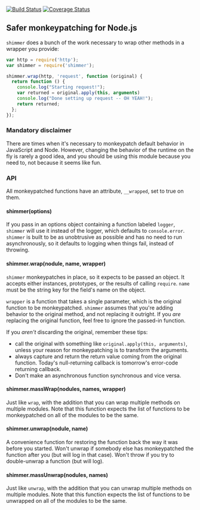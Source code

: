 [![Build Status](https://travis-ci.org/othiym23/shimmer.svg)](https://travis-ci.org/othiym23/shimmer)
[![Coverage Status](https://coveralls.io/repos/othiym23/shimmer/badge.svg?branch=master)](https://coveralls.io/r/othiym23/shimmer?branch=master)

## Safer monkeypatching for Node.js

`shimmer` does a bunch of the work necessary to wrap other methods in
a wrapper you provide:

```javascript
var http = require('http');
var shimmer = require('shimmer');

shimmer.wrap(http, 'request', function (original) {
  return function () {
    console.log("Starting request!");
    var returned = original.apply(this, arguments)
    console.log("Done setting up request -- OH YEAH!");
    return returned;
  };
});
```

### Mandatory disclaimer

There are times when it's necessary to monkeypatch default behavior in
JavaScript and Node. However, changing the behavior of the runtime on the fly
is rarely a good idea, and you should be using this module because you need to,
not because it seems like fun.

### API

All monkeypatched functions have an attribute, `__wrapped`, set to true on
them.

#### shimmer(options)

If you pass in an options object containing a function labeled `logger`,
`shimmer` will use it instead of the logger, which defaults to `console.error`.
`shimmer` is built to be as unobtrusive as possible and has no need to run
asynchronously, so it defaults to logging when things fail, instead of
throwing.

#### shimmer.wrap(nodule, name, wrapper)

`shimmer` monkeypatches in place, so it expects to be passed an object.
It accepts either instances, prototypes, or the results of calling
`require`. `name` must be the string key for the field's name on the
object.

`wrapper` is a function that takes a single parameter, which is the original
function to be monkeypatched. `shimmer` assumes that you're adding behavior
to the original method, and not replacing it outright. If you *are* replacing
the original function, feel free to ignore the passed-in function.

If you *aren't* discarding the original, remember these tips:

* call the original with something like `original.apply(this, arguments)`,
  unless your reason for monkeypatching is to transform the arguments.
* always capture and return the return value coming from the original function.
  Today's null-returning callback is tomorrow's error-code returning callback.
* Don't make an asynchronous function synchronous and vice versa.

#### shimmer.massWrap(nodules, names, wrapper)

Just like `wrap`, with the addition that you can wrap multiple methods on
multiple modules. Note that this function expects the list of functions to be
monkeypatched on all of the modules to be the same.

#### shimmer.unwrap(nodule, name)

A convenience function for restoring the function back the way it was before
you started. Won't unwrap if somebody else has monkeypatched the function after
you (but will log in that case). Won't throw if you try to double-unwrap a
function (but will log).

#### shimmer.massUnwrap(nodules, names)

Just like `unwrap`, with the addition that you can unwrap multiple methods on
multiple modules. Note that this function expects the list of functions to be
unwrapped on all of the modules to be the same.